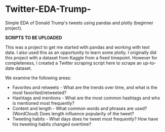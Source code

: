 # Twitter-EDA-Trump-
Simple EDA of Donald Trump's tweets using pandas and plotly (beginner project).

**SCRIPTS TO BE UPLOADED**

This was a project to get me started with pandas and working with text data. I also used this as an opportunity to learn some plotly. 
I originally did this project with a dataset from Kaggle from a fixed timepoint. However for completeness, I created a Twitter scraping script here to scrape an up-to-date dataset. 

We examine the following areas: 

* Favorites and retweets - What are the trends over time, and what is the most favorited/retweeted? 
* Hashtags and mentions - What are the most common hashtags and who is mentioned most frequently? 
* Content and length - What common words and phrases are used? (WordCloud) Does length influence popularity of the tweet? 
* Tweeting habits - What days does he tweet most frequently? How have his tweeting habits changed overtime? 
